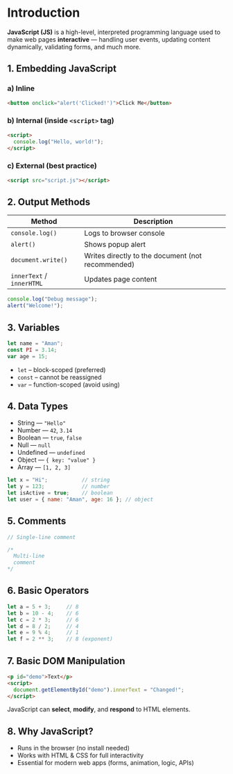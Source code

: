 # Introduction

**JavaScript (JS)** is a high-level, interpreted programming language used to make web pages **interactive** — handling user events, updating content dynamically, validating forms, and much more.

## 1. Embedding JavaScript

### a) Inline

```html
<button onclick="alert('Clicked!')">Click Me</button>
```

### b) Internal (inside `<script>` tag)

```html
<script>
  console.log("Hello, world!");
</script>
```

### c) External (best practice)

```html
<script src="script.js"></script>
```

## 2. Output Methods

| Method                    | Description                                       |
| ------------------------- | ------------------------------------------------- |
| `console.log()`           | Logs to browser console                           |
| `alert()`                 | Shows popup alert                                 |
| `document.write()`        | Writes directly to the document (not recommended) |
| `innerText` / `innerHTML` | Updates page content                              |

```js
console.log("Debug message");
alert("Welcome!");
```

## 3. Variables

```js
let name = "Aman";
const PI = 3.14;
var age = 15;
```

* `let` – block-scoped (preferred)
* `const` – cannot be reassigned
* `var` – function-scoped (avoid using)

## 4. Data Types

* String — `"Hello"`
* Number — `42`, `3.14`
* Boolean — `true`, `false`
* Null — `null`
* Undefined — `undefined`
* Object — `{ key: "value" }`
* Array — `[1, 2, 3]`

```js
let x = "Hi";           // string
let y = 123;            // number
let isActive = true;    // boolean
let user = { name: "Aman", age: 16 }; // object
```

## 5. Comments

```js
// Single-line comment

/*
  Multi-line
  comment
*/
```

## 6. Basic Operators

```js
let a = 5 + 3;     // 8
let b = 10 - 4;    // 6
let c = 2 * 3;     // 6
let d = 8 / 2;     // 4
let e = 9 % 4;     // 1
let f = 2 ** 3;    // 8 (exponent)
```

## 7. Basic DOM Manipulation

```html
<p id="demo">Text</p>
<script>
  document.getElementById("demo").innerText = "Changed!";
</script>
```

JavaScript can **select**, **modify**, and **respond** to HTML elements.

## 8. Why JavaScript?

* Runs in the browser (no install needed)
* Works with HTML & CSS for full interactivity
* Essential for modern web apps (forms, animation, logic, APIs)
